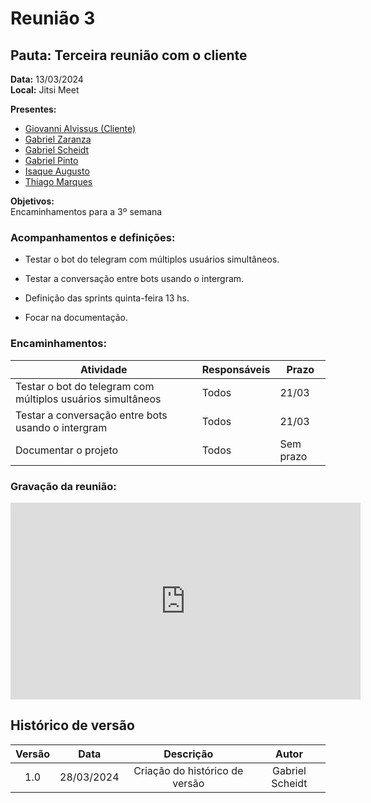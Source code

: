 # Reunião 3

## Pauta: Terceira reunião com o cliente

**Data:** 13/03/2024  
**Local:** Jitsi Meet  

**Presentes:**<br>
- [Giovanni Alvissus (Cliente)](https://github.com/giovanni1106)<br>
- [Gabriel Zaranza](https://github.com/GZaranza)<br>
- [Gabriel Scheidt](https://github.com/Gxaite)<br>
- [Gabriel Pinto](https://github.com/GabrielSPinto)<br>
- [Isaque Augusto](https://github.com/seraphritt)<br>
- [Thiago Marques](https://github.com/ThiagoMarquesAeroespacial)<br>

**Objetivos:**  
Encaminhamentos para a 3º semana

### Acompanhamentos e definições:  

- Testar o bot do telegram com múltiplos usuários simultâneos.

- Testar a conversação entre bots usando o intergram.

- Definição das sprints quinta-feira 13 hs.

- Focar na documentação.

### Encaminhamentos:

| Atividade                            | Responsáveis | Prazo   |
|--------------------------------------|--------------|---------|
| Testar o bot do telegram com múltiplos usuários simultâneos  | Todos     | 21/03   |
| Testar a conversação entre bots usando o intergram| Todos      | 21/03   |
| Documentar o projeto                | Todos        | Sem prazo |

### Gravação da reunião:
<iframe width="560" height="315" src="https://www.youtube.com/embed/zCJsJFQPZGI?si=FZa2KoHyLR4N_7Sb" title="YouTube video player" frameborder="0" allow="accelerometer; autoplay; clipboard-write; encrypted-media; gyroscope; picture-in-picture; web-share" referrerpolicy="strict-origin-when-cross-origin" allowfullscreen></iframe>

## Histórico de versão

| Versão |    Data    |                       Descrição                       |      Autor       |
| :----: | :--------: | :---------------------------------------------------: | :--------------: |
|  1.0   | 28/03/2024 |           Criação do histórico de versão              |  Gabriel Scheidt |